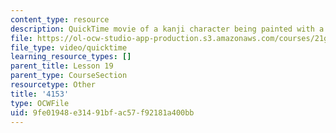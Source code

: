 ```yaml
---
content_type: resource
description: QuickTime movie of a kanji character being painted with a brush.
file: https://ol-ocw-studio-app-production.s3.amazonaws.com/courses/21g-504-japanese-iv-spring-2009/9fe01948e31491bfac57f92181a400bb_4153.mov
file_type: video/quicktime
learning_resource_types: []
parent_title: Lesson 19
parent_type: CourseSection
resourcetype: Other
title: '4153'
type: OCWFile
uid: 9fe01948-e314-91bf-ac57-f92181a400bb
---
```

